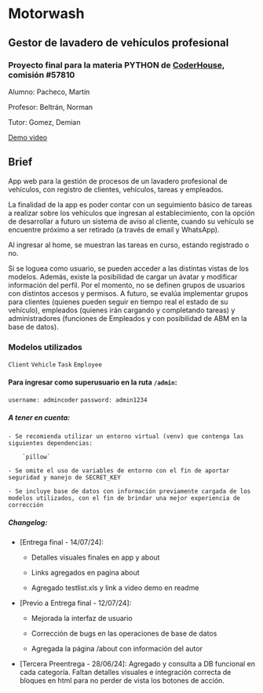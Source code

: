 # Motorwash

## Gestor de lavadero de vehículos profesional

### Proyecto final para la materia PYTHON de [CoderHouse](https://www.coderhouse.com), comisión #57810

Alumno: Pacheco, Martín

Profesor: Beltrán, Norman

Tutor: Gomez, Demian

[Demo video](https://youtu.be/UX0RG3PpmOw)

## Brief

App web para la gestión de procesos de un lavadero profesional de vehículos, con registro de clientes, vehículos, tareas y empleados.

La finalidad de la app es poder contar con un seguimiento básico de tareas a realizar sobre los vehículos que ingresan al establecimiento, con la opción de desarrollar a futuro un sistema de aviso al cliente, cuando su vehículo se encuentre próximo a ser retirado (a través de email y WhatsApp).

Al ingresar al home, se muestran las tareas en curso, estando registrado o no.

Si se loguea como usuario, se pueden acceder a las distintas vistas de los modelos. Además, existe la posibilidad de cargar un ávatar y modificar información del perfil. Por el momento, no se definen grupos de usuarios con distintos accesos y permisos. A futuro, se evalúa implementar grupos para clientes (quienes pueden seguir en tiempo real el estado de su vehículo), empleados (quienes irán cargando y completando tareas) y administradores (funciones de Empleados y con posibilidad de ABM en la base de datos).

### Modelos utilizados

`Client`
`Vehicle`
`Task`
`Employee`

#### Para ingresar como superusuario en la ruta `/admin`:

`username: admincoder`
`password: admin1234`

##### A tener en cuenta:

    - Se recomienda utilizar un entorno virtual (venv) que contenga las siguientes dependencias:

        `pillow`

    - Se omite el uso de variables de entorno con el fin de aportar seguridad y manejo de SECRET_KEY

    - Se incluye base de datos con información previamente cargada de los modelos utilizados, con el fin de brindar una mejor experiencia de corrección

##### Changelog:

-   [Entrega final - 14/07/24]:

    -   Detalles visuales finales en app y about

    -   Links agregados en pagina about

    -   Agregado testlist.xls y link a video demo en readme

-   [Previo a Entrega final - 12/07/24]:

    -   Mejorada la interfaz de usuario

    -   Corrección de bugs en las operaciones de base de datos

    -   Agregada la página /about con información del autor

-   [Tercera Preentrega - 28/06/24]: Agregado y consulta a DB funcional en cada categoría. Faltan detalles visuales e integración correcta de bloques en html para no perder de vista los botones de acción.
